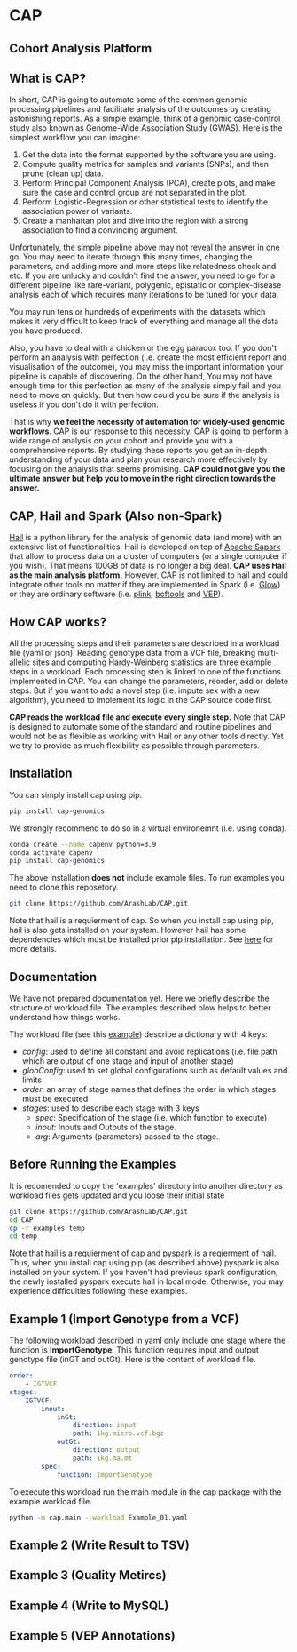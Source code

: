 # CAP
Cohort Analysis Platform
---
## What is CAP?
In short, CAP is going to automate some of the common genomic processing pipelines and facilitate analysis of the outcomes by creating astonishing reports. As a simple example, think of a genomic case-control study also known as Genome-Wide Association Study (GWAS). Here is the simplest workflow you can imagine:

1. Get the data into the format supported by the software you are using.
2. Compute quality metrics for samples and variants (SNPs), and then prune (clean up) data.
3. Perform Principal Component Analysis (PCA), create plots, and make sure the case and control group are not separated in the plot.
4. Perform Logistic-Regression or other statistical tests to identify the association power of variants.
5. Create a manhattan plot and dive into the region with a strong association to find a convincing argument.

Unfortunately, the simple pipeline above may not reveal the answer in one go. You may need to iterate through this many times, changing the parameters, and adding more and more steps like relatedness check and etc. If you are unlucky and couldn't find the answer, you need to go for a different pipeline like rare-variant, polygenic, epistatic or complex-disease analysis each of which requires many iterations to be tuned for your data.

You may run tens or hundreds of experiments with the datasets which makes it very difficult to keep track of everything and manage all the data you have produced.

Also, you have to deal with a chicken or the egg paradox too. If you don't perform an analysis with perfection (i.e. create the most efficient report and visualisation of the outcome), you may miss the important information your pipeline is capable of discovering. On the other hand, You may not have enough time for this perfection as many of the analysis simply fail and you need to move on quickly. But then how could you be sure if the analysis is useless if you don't do it with perfection.

That is why **we feel the necessity of automation for widely-used genomic workflows**. CAP is our response to this necessity. CAP is going to perform a wide range of analysis on your cohort and provide you with a comprehensive reports. By studying these reports you get an in-depth understanding of your data and plan your research more effectively by focusing on the analysis that seems promising. **CAP could not give you the ultimate answer but help you to move in the right direction towards the answer.**

## CAP, Hail and Spark (Also non-Spark)
[Hail](https://hail.is/) is a python library for the analysis of genomic data (and more) with an extensive list of functionalities. Hail is developed on top of [Apache Sapark](https://spark.apache.org/) that allow to process data on a cluster of computers (or a single computer if you wish). That means 100GB of data is no longer a big deal. **CAP uses Hail as the main analysis platform.** However, CAP is not limited to hail and could integrate other tools no matter if they are implemented in Spark (i.e. [Glow](https://glow.readthedocs.io/en/latest/blogs/glowgr-blog/glowgr-blog.html)) or they are ordinary software (i.e. [plink](https://www.cog-genomics.org/plink/), [bcftools](http://samtools.github.io/bcftools/bcftools.html) and [VEP](https://asia.ensembl.org/info/docs/tools/vep/script/index.html)).

## How CAP works?
All the processing steps and their parameters are described in a workload file (yaml or json). Reading genotype data from a VCF file, breaking multi-allelic sites and computing Hardy-Weinberg statistics are three example steps in a workload. Each processing step is linked to one of the functions implemented in CAP. You can change the parameters, reorder, add or delete steps. But if you want to add a novel step (i.e. impute sex with a new algorithm), you need to implement its logic in the CAP source code first.

**CAP reads the workload file and execute every single step.** Note that CAP is designed to automate some of the standard and routine pipelines and would not be as flexible as working with Hail or any other tools directly. Yet we try to provide as much flexibility as possible through parameters.

## Installation
You can simply install cap using pip.
```bash
pip install cap-genomics
```
We strongly recommend to do so in a virtual environemnt (i.e. using conda).
```bash
conda create --name capenv python=3.9
conda activate capenv
pip install cap-genomics
```
The above installation **does not** include example files. To run examples you need to clone this reposetory.
```bash
git clone https://github.com/ArashLab/CAP.git
```

Note that hail is a requierment of cap. So when you install cap using pip, hail is also gets installed on your system.
However hail has some dependencies which must be installed prior pip installation. See [here](https://hail.is/docs/0.2/getting_started.html#installing-hail) for more details.
## Documentation
We have not prepared documentation yet. Here we briefly describe the structure of workload file. The examples described blow helps to better understand how things works.

The workload file (see this [example](examples/Example_01.yaml)) describe a dictionary with 4 keys:
* *config*: used to define all constant and avoid replications (i.e. file path which are output of one stage and input of another stage)
* *globConfig*: used to set global configurations such as default values and limits
* *order*: an array of stage names that defines the order in which stages must be executed
* *stages*: used to describe each stage with 3 keys
    * *spec*: Specification of the stage (i.e. which function to execute)
    * *inout*: Inputs and Outputs of the stage.
    * *arg*: Arguments (parameters) passed to the stage.

## Before Running the Examples
It is recomended to copy the 'examples' directory into another directory as workload files gets updated and you loose their initial state

```bash
git clone https://github.com/ArashLab/CAP.git
cd CAP
cp -r examples temp
cd temp
```

Note that hail is a requierment of cap and pyspark is a reqierment of hail. Thus, when you install cap using pip (as described above) pyspark is also installed on your system. If you haven't had previous spark configuration, the newly installed pyspark execute hail in local mode. Otherwise, you may experience difficulties following these examples.
## Example 1 (Import Genotype from a VCF)‍

The following workload described in yaml only include one stage where the function is **ImportGenotype**. This function requires input and output genotype file (inGT and outGt). Here is the content of workload file. 

```yaml
order:
    - IGTVCF
stages:
    IGTVCF:
        inout:
            inGt:
                direction: input
                path: 1kg.micro.vcf.bgz
            outGt:
                direction: output
                path: 1kg.ma.mt
        spec:
            function: ImportGenotype
```

To execute this workload run the main module in the cap package with the example workload file.

```bash
python -m cap.main --workload Example_01.yaml
```

## Example 2 (Write Result to TSV)

## Example 3 (Quality Metircs)

## Example 4 (Write to MySQL)

## Example 5 (VEP Annotations)


